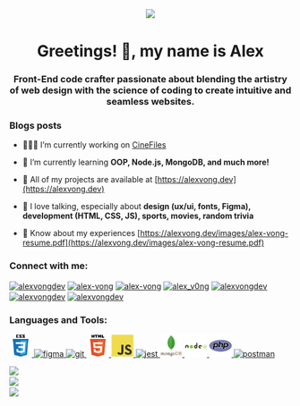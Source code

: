 
<div id="header" align="center">
  <img src="https://i.pinimg.com/originals/cd/59/d6/cd59d626dc86397fe45080e6e9c7027d.gif" width="400"/>
  
  
</div>

<h1 align="center">Greetings! 👋, my name is Alex</h1>
<h3 align="center">Front-End code crafter passionate about blending the artistry of web design with the science of coding to create intuitive and seamless websites.</h3>


### Blogs posts
<!-- BLOG-POST-LIST:START -->
<!-- BLOG-POST-LIST:END -->

- 🧑🏻‍💻 I’m currently working on [CineFiles](https://alexvong.dev/modules/cinefiles/)

- 🌱 I’m currently learning **OOP, Node.js, MongoDB, and much more!**

- 📧 All of my projects are available at [https://alexvong.dev](https://alexvong.dev)

- 💬 I love talking, especially about **design (ux/ui, fonts, Figma), development (HTML, CSS, JS), sports, movies, random trivia**

- 📄 Know about my experiences [https://alexvong.dev/images/alex-vong-resume.pdf](https://alexvong.dev/images/alex-vong-resume.pdf)


<h3 align="left">Connect with me:</h3>
<p align="left">
<a href="https://codepen.io/alexvongdev" target="blank"><img align="center" src="https://raw.githubusercontent.com/rahuldkjain/github-profile-readme-generator/master/src/images/icons/Social/codepen.svg" alt="alexvongdev" height="30" width="40" /></a>
<a href="https://dev.to/alex-vong" target="blank"><img align="center" src="https://raw.githubusercontent.com/rahuldkjain/github-profile-readme-generator/master/src/images/icons/Social/devto.svg" alt="alex-vong" height="30" width="40" /></a>
<a href="https://linkedin.com/in/alex-vong" target="blank"><img align="center" src="https://raw.githubusercontent.com/rahuldkjain/github-profile-readme-generator/master/src/images/icons/Social/linked-in-alt.svg" alt="alex-vong" height="30" width="40" /></a>
<a href="https://instagram.com/alex_v0ng" target="blank"><img align="center" src="https://raw.githubusercontent.com/rahuldkjain/github-profile-readme-generator/master/src/images/icons/Social/instagram.svg" alt="alex_v0ng" height="30" width="40" /></a>
<a href="https://hashnode.com/alexvongdev" target="blank"><img align="center" src="https://raw.githubusercontent.com/rahuldkjain/github-profile-readme-generator/master/src/images/icons/Social/hashnode.svg" alt="alexvongdev" height="30" width="40" /></a>
<a href="https://medium.com/alexvongdev" target="blank"><img align="center" src="https://raw.githubusercontent.com/rahuldkjain/github-profile-readme-generator/master/src/images/icons/Social/medium.svg" alt="alexvongdev" height="30" width="40" /></a>
<a href="https://www.codechef.com/users/alexvongdev" target="blank"><img align="center" src="https://cdn.jsdelivr.net/npm/simple-icons@3.1.0/icons/codechef.svg" alt="alexvongdev" height="30" width="40" /></a>
</p>


<h3 align="left">Languages and Tools:</h3>
<p align="left"> <a href="https://www.w3schools.com/css/" target="_blank" rel="noreferrer"> <img src="https://raw.githubusercontent.com/devicons/devicon/master/icons/css3/css3-original-wordmark.svg" alt="css3" width="40" height="40"/> </a> <a href="https://www.figma.com/" target="_blank" rel="noreferrer"> <img src="https://www.vectorlogo.zone/logos/figma/figma-icon.svg" alt="figma" width="40" height="40"/> </a> <a href="https://git-scm.com/" target="_blank" rel="noreferrer"> <img src="https://www.vectorlogo.zone/logos/git-scm/git-scm-icon.svg" alt="git" width="40" height="40"/> </a> <a href="https://www.w3.org/html/" target="_blank" rel="noreferrer"> <img src="https://raw.githubusercontent.com/devicons/devicon/master/icons/html5/html5-original-wordmark.svg" alt="html5" width="40" height="40"/> </a> <a href="https://developer.mozilla.org/en-US/docs/Web/JavaScript" target="_blank" rel="noreferrer"> <img src="https://raw.githubusercontent.com/devicons/devicon/master/icons/javascript/javascript-original.svg" alt="javascript" width="40" height="40"/> </a> <a href="https://jestjs.io" target="_blank" rel="noreferrer"> <img src="https://www.vectorlogo.zone/logos/jestjsio/jestjsio-icon.svg" alt="jest" width="40" height="40"/> </a> <a href="https://www.mongodb.com/" target="_blank" rel="noreferrer"> <img src="https://raw.githubusercontent.com/devicons/devicon/master/icons/mongodb/mongodb-original-wordmark.svg" alt="mongodb" width="40" height="40"/> </a> <a href="https://nodejs.org" target="_blank" rel="noreferrer"> <img src="https://raw.githubusercontent.com/devicons/devicon/master/icons/nodejs/nodejs-original-wordmark.svg" alt="nodejs" width="40" height="40"/> </a> <a href="https://www.php.net" target="_blank" rel="noreferrer"> <img src="https://raw.githubusercontent.com/devicons/devicon/master/icons/php/php-original.svg" alt="php" width="40" height="40"/> </a> <a href="https://postman.com" target="_blank" rel="noreferrer"> <img src="https://www.vectorlogo.zone/logos/getpostman/getpostman-icon.svg" alt="postman" width="40" height="40"/> </a> </p>

![](https://github-readme-stats.vercel.app/api?username=alex-vong&theme=onedark&hide_border=false&include_all_commits=false&count_private=false)<br/>
![](https://github-readme-streak-stats.herokuapp.com/?user=alex-vong&theme=onedark&hide_border=false)<br/>
![](https://github-readme-stats.vercel.app/api/top-langs/?username=alex-vong&theme=onedark&hide_border=false&include_all_commits=false&count_private=false&layout=compact)
